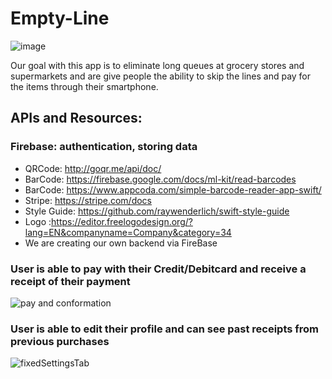 # Empty-Line

![image](https://user-images.githubusercontent.com/43770391/59554443-e1dd5a00-8f70-11e9-985a-d0a807612f4e.png)

Our goal with this app is to eliminate long queues at grocery stores and supermarkets and are give people the ability to skip the lines and pay for the items through their smartphone. 

## APIs and Resources:
### Firebase: authentication, storing data
* QRCode: http://goqr.me/api/doc/
* BarCode: https://firebase.google.com/docs/ml-kit/read-barcodes
* BarCode: https://www.appcoda.com/simple-barcode-reader-app-swift/
* Stripe: https://stripe.com/docs 
* Style Guide: https://github.com/raywenderlich/swift-style-guide 
* Logo :https://editor.freelogodesign.org/?lang=EN&companyname=Company&category=34
* We are creating our own backend via FireBase

### User is able to pay with their Credit/Debitcard and receive a receipt of their payment
![pay and conformation](https://user-images.githubusercontent.com/43770391/60148339-a88dc100-979e-11e9-8bf5-96a35cdc551d.gif)

### User is able to edit their profile and can see past receipts from previous purchases 
![fixedSettingsTab](https://user-images.githubusercontent.com/43770391/59881888-b696a880-937e-11e9-8723-9e9ba50998c2.gif)

